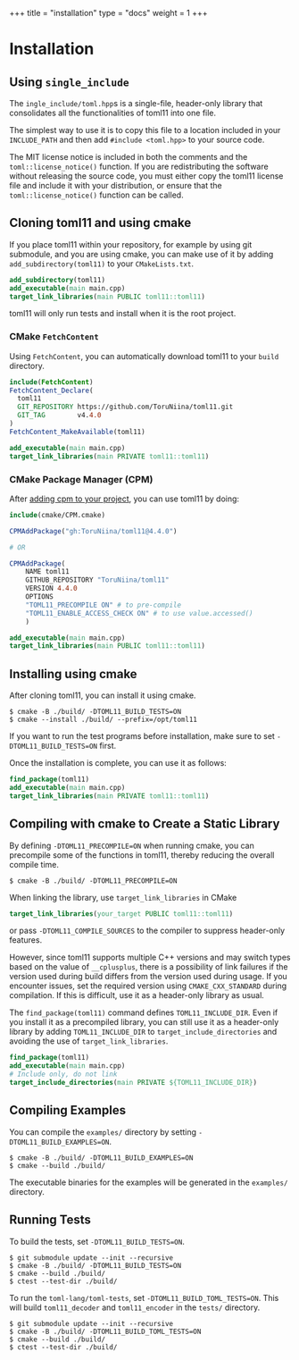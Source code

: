 +++
title = "installation"
type  = "docs"
weight = 1
+++

# Installation

## Using `single_include`

The `ingle_include/toml.hpp`s is a single-file, header-only library that consolidates all the functionalities of toml11 into one file.

The simplest way to use it is to copy this file to a location included in your `INCLUDE_PATH` and then add `#include <toml.hpp>` to your source code.

The MIT license notice is included in both the comments and the `toml::license_notice()` function.
If you are redistributing the software without releasing the source code, you must either copy the toml11 license file and include it with your distribution, or ensure that the `toml::license_notice()` function can be called.

## Cloning toml11 and using cmake

If you place toml11 within your repository, for example by using git submodule, and you are using cmake, you can make use of it by adding `add_subdirectory(toml11)` to your `CMakeLists.txt`.

```cmake
add_subdirectory(toml11)
add_executable(main main.cpp)
target_link_libraries(main PUBLIC toml11::toml11)
```

toml11 will only run tests and install when it is the root project.

### CMake `FetchContent`

Using `FetchContent`, you can automatically download toml11 to your `build` directory.

```cmake
include(FetchContent)
FetchContent_Declare(
  toml11
  GIT_REPOSITORY https://github.com/ToruNiina/toml11.git
  GIT_TAG        v4.4.0
)
FetchContent_MakeAvailable(toml11)

add_executable(main main.cpp)
target_link_libraries(main PRIVATE toml11::toml11)
```

### CMake Package Manager (CPM)

After [adding cpm to your project](https://github.com/cpm-cmake/CPM.cmake?tab=readme-ov-file#adding-cpm), you can use toml11 by doing:

```cmake
include(cmake/CPM.cmake)

CPMAddPackage("gh:ToruNiina/toml11@4.4.0")

# OR

CPMAddPackage(
    NAME toml11
    GITHUB_REPOSITORY "ToruNiina/toml11"
    VERSION 4.4.0
    OPTIONS
    "TOML11_PRECOMPILE ON" # to pre-compile
    "TOML11_ENABLE_ACCESS_CHECK ON" # to use value.accessed()
    )

add_executable(main main.cpp)
target_link_libraries(main PUBLIC toml11::toml11)
```

## Installing using cmake

After cloning toml11, you can install it using cmake.

```console
$ cmake -B ./build/ -DTOML11_BUILD_TESTS=ON
$ cmake --install ./build/ --prefix=/opt/toml11
```

If you want to run the test programs before installation, make sure to set `-DTOML11_BUILD_TESTS=ON` first.

Once the installation is complete, you can use it as follows:

```cmake
find_package(toml11)
add_executable(main main.cpp)
target_link_libraries(main PRIVATE toml11::toml11)
```

## Compiling with cmake to Create a Static Library

By defining `-DTOML11_PRECOMPILE=ON` when running cmake, you can precompile some of the functions in toml11, thereby reducing the overall compile time.

```console
$ cmake -B ./build/ -DTOML11_PRECOMPILE=ON
```

When linking the library, use `target_link_libraries` in CMake

```cmake
target_link_libraries(your_target PUBLIC toml11::toml11)
```

or pass `-DTOML11_COMPILE_SOURCES` to the compiler to suppress header-only features.

However, since toml11 supports multiple C++ versions and may switch types based on the value of `__cplusplus`,
there is a possibility of link failures if the version used during build differs from the version used during usage.
If you encounter issues, set the required version using `CMAKE_CXX_STANDARD` during compilation.
If this is difficult, use it as a header-only library as usual.

The `find_package(toml11)` command defines `TOML11_INCLUDE_DIR`.
Even if you install it as a precompiled library, you can still use it as a header-only library by adding `TOML11_INCLUDE_DIR` to `target_include_directories` and avoiding the use of `target_link_libraries`.

```cmake
find_package(toml11)
add_executable(main main.cpp)
# Include only, do not link
target_include_directories(main PRIVATE ${TOML11_INCLUDE_DIR})
```

## Compiling Examples

You can compile the `examples/` directory by setting `-DTOML11_BUILD_EXAMPLES=ON`.

```console
$ cmake -B ./build/ -DTOML11_BUILD_EXAMPLES=ON
$ cmake --build ./build/
```

The executable binaries for the examples will be generated in the `examples/` directory.

## Running Tests

To build the tests, set `-DTOML11_BUILD_TESTS=ON`.

```console
$ git submodule update --init --recursive
$ cmake -B ./build/ -DTOML11_BUILD_TESTS=ON
$ cmake --build ./build/
$ ctest --test-dir ./build/
```

To run the `toml-lang/toml-tests`, set `-DTOML11_BUILD_TOML_TESTS=ON`. This will build `toml11_decoder` and `toml11_encoder` in the `tests/` directory.

```console
$ git submodule update --init --recursive
$ cmake -B ./build/ -DTOML11_BUILD_TOML_TESTS=ON
$ cmake --build ./build/
$ ctest --test-dir ./build/
```

